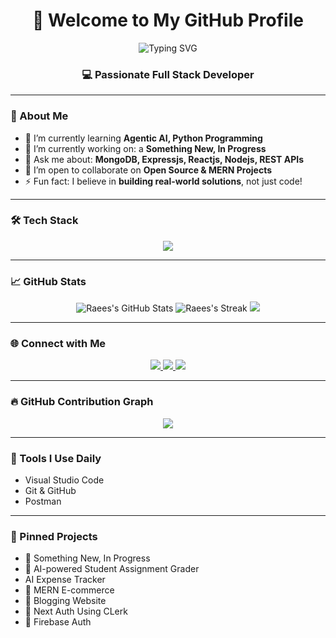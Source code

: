 <h1 align="center">👋 Welcome to My GitHub Profile</h1>

<p align="center">
  <img src="https://readme-typing-svg.demolab.com?font=Fira+Code&weight=700&size=25&pause=1000&color=00ffff&stroke=000000&center=true&vCenter=true&width=800&lines=Hi%2C+I'm+Muhammad+Raees;MERN+Stack+Developer;MongoDB%2C+Express%2C+React%2C+Node" alt="Typing SVG" />
</p>




<h3 align="center">💻 Passionate Full Stack Developer</h3>

---

### 🚀 About Me

- 🌱 I’m currently learning **Agentic AI, Python Programming**
- 🔭 I’m currently working on: a **Something New, In Progress**
- 💬 Ask me about: **MongoDB, Expressjs, Reactjs, Nodejs, REST APIs**
- 👯 I’m open to collaborate on **Open Source & MERN Projects**
- ⚡ Fun fact: I believe in **building real-world solutions**, not just code!

---

### 🛠️ Tech Stack

<p align="center">
  <img src="https://skillicons.dev/icons?i=react,nodejs,express,mongodb,tailwind,ts,js,html,css,firebase,git,github,vscode,groq" />
</p>

---

### 📈 GitHub Stats

<p align="center">
  <img src="https://github-readme-stats.vercel.app/api?username=M-RaeesDev&show_icons=true&theme=radical" alt="Raees's GitHub Stats" />
  <img src="https://github-readme-streak-stats.herokuapp.com/?user=M-RaeesDev&theme=tokyonight&date_format=M%20j%5B%2C%20Y%5D" alt="Raees's Streak" />
  <img src="https://github-readme-stats.vercel.app/api/top-langs/?username=M-RaeesDev&layout=compact&theme=dracula" />
</p>

---

### 🌐 Connect with Me

<p align="center">
  <a href="mailto:your.raeesawan161@gmail.com">
    <img src="https://img.shields.io/badge/Email-D14836?style=for-the-badge&logo=gmail&logoColor=white" />
  </a>
  <a href="https://linkedin.com/in/muhammad-raees-924b05258/">
    <img src="https://img.shields.io/badge/-LinkedIn-blue?style=for-the-badge&logo=linkedin&logoColor=white" />
  </a>
  <a href="https://wa.me/923142123423">
    <img src="https://img.shields.io/badge/WhatsApp-25D366?style=for-the-badge&logo=whatsapp&logoColor=white" />
  </a>
</p>


---

### 🔥 GitHub Contribution Graph

<p align="center">
  <img src="https://github-readme-activity-graph.vercel.app/graph?username=M-RaeesDev&theme=github-compact&area=true&custom_title=My%20Contribution%20Graph" />
</p>

---

### 🧰 Tools I Use Daily

- Visual Studio Code
- Git & GitHub
- Postman

---

### 📌 Pinned Projects

- 🔗 Something New, In Progress
- 🧠 AI-powered Student Assignment Grader
- AI Expense Tracker 
- 🛒 MERN E-commerce 
- 📝 Blogging Website
- 💼 Next Auth Using CLerk
- 🔐 Firebase Auth 


